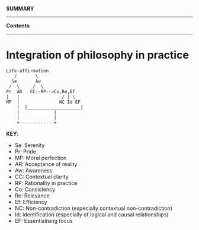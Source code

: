 **SUMMARY**

---

**Contents**:

---

# Integration of philosophy in practice

```
Life-affirmation
   /       \
  Se       Aw
 /  \     /  \
Pr  AR   CC--RP-->Co,Re,Ef
|   |                / | \
MP  |               NC Id EF
    |  |____________________|
    |             |
    |             |
    +-------------+
```

**KEY**:

- Se: Serenity
- Pr: Pride
- MP: Moral perfection
- AR: Acceptance of reality
- Aw: Awareness
- CC: Contextual clarity
- RP: Rationality in practice
- Co: Consistency
- Re: Relevance
- Ef: Efficiency
- NC: Non-contradiction (especially contextual non-contradiction)
- Id: Identification (especially of logical and causal relationships)
- EF: Essentialising focus